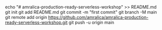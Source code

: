 echo "# amralica-production-ready-serverless-workshop" >> README.md
git init
git add README.md
git commit -m "first commit"
git branch -M main
git remote add origin https://github.com/amralica/amralica-production-ready-serverless-workshop.git
git push -u origin main
